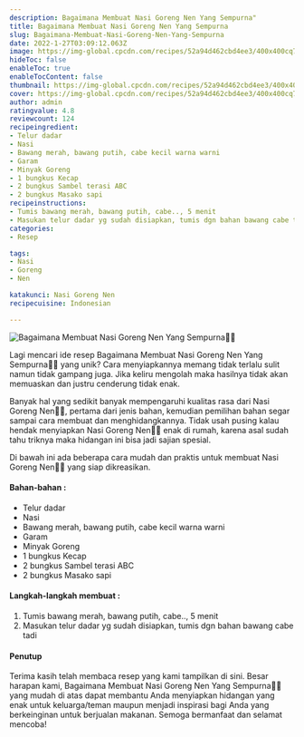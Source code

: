 ```yaml
---
description: Bagaimana Membuat Nasi Goreng Nen Yang Sempurna"
title: Bagaimana Membuat Nasi Goreng Nen Yang Sempurna
slug: Bagaimana-Membuat-Nasi-Goreng-Nen-Yang-Sempurna
date: 2022-1-27T03:09:12.063Z
image: https://img-global.cpcdn.com/recipes/52a94d462cbd4ee3/400x400cq70/photo.jpg
hideToc: false
enableToc: true
enableTocContent: false
thumbnail: https://img-global.cpcdn.com/recipes/52a94d462cbd4ee3/400x400cq70/photo.jpg
cover: https://img-global.cpcdn.com/recipes/52a94d462cbd4ee3/400x400cq70/photo.jpg
author: admin
ratingvalue: 4.8
reviewcount: 124
recipeingredient:
- Telur dadar
- Nasi
- Bawang merah, bawang putih, cabe kecil warna warni
- Garam
- Minyak Goreng
- 1 bungkus Kecap
- 2 bungkus Sambel terasi ABC
- 2 bungkus Masako sapi
recipeinstructions:
- Tumis bawang merah, bawang putih, cabe.., 5 menit
- Masukan telur dadar yg sudah disiapkan, tumis dgn bahan bawang cabe tadi
categories:
- Resep

tags:
- Nasi
- Goreng
- Nen

katakunci: Nasi Goreng Nen
recipecuisine: Indonesian

---
```


![Bagaimana Membuat Nasi Goreng Nen Yang Sempurna👩‍🍳](https://img-global.cpcdn.com/recipes/52a94d462cbd4ee3/400x400cq70/photo.jpg)

Lagi mencari ide resep Bagaimana Membuat Nasi Goreng Nen Yang Sempurna👩‍🍳 yang unik? Cara menyiapkannya memang tidak terlalu sulit namun tidak gampang juga. Jika keliru mengolah maka hasilnya tidak akan memuaskan dan justru cenderung tidak enak.

Banyak hal yang sedikit banyak mempengaruhi kualitas rasa dari Nasi Goreng Nen👩‍🍳, pertama dari jenis bahan, kemudian pemilihan bahan segar sampai cara membuat dan menghidangkannya. Tidak usah pusing kalau hendak menyiapkan Nasi Goreng Nen👩‍🍳 enak di rumah, karena asal sudah tahu triknya maka hidangan ini bisa jadi sajian spesial.

Di bawah ini ada beberapa cara mudah dan praktis untuk membuat Nasi Goreng Nen👩‍🍳 yang siap dikreasikan.

<!--inarticleads1-->

#### Bahan-bahan :

- Telur dadar
- Nasi
- Bawang merah, bawang putih, cabe kecil warna warni
- Garam
- Minyak Goreng
- 1 bungkus Kecap
- 2 bungkus Sambel terasi ABC
- 2 bungkus Masako sapi

<!--inarticleads2-->

#### Langkah-langkah membuat :

1. Tumis bawang merah, bawang putih, cabe.., 5 menit
1. Masukan telur dadar yg sudah disiapkan, tumis dgn bahan bawang cabe tadi

#### Penutup

Terima kasih telah membaca resep yang kami tampilkan di sini. Besar harapan kami, Bagaimana Membuat Nasi Goreng Nen Yang Sempurna👩‍🍳 yang mudah di atas dapat membantu Anda menyiapkan hidangan yang enak untuk keluarga/teman maupun menjadi inspirasi bagi Anda yang berkeinginan untuk berjualan makanan. Semoga bermanfaat dan selamat mencoba!